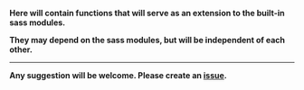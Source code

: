 **Here will contain functions that will serve as an extension to the built-in sass modules.**

**They may depend on the sass modules, but will be independent of each other.**

---

**Any suggestion will be welcome. Please create an [issue](https://github.com/nonaybay/sasslib/issues).**